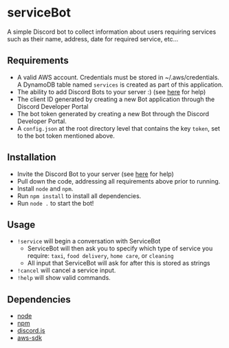 # serviceBot
A simple Discord bot to collect information about users requiring services such as their name, address, date for required service, etc...

## Requirements
- A valid AWS account. Credentials must be stored in ~/.aws/credentials. A DynamoDB table named `services` is created as part of this application.
- The ability to add Discord Bots to your server :) (see [here](https://discordjs.guide/preparations/setting-up-a-bot-application.html#creating-your-bot) for help)
- The client ID  generated by creating a new Bot application through the Discord Developer Portal
- The bot token generated by creating a new Bot through the Discord Developer Portal.
- A `config.json` at the root directory level that contains the key `token`, set to the bot token mentioned above.

## Installation
- Invite the Discord Bot to your server (see [here](https://discordjs.guide/preparations/adding-your-bot-to-servers.html#bot-invite-links) for help)
- Pull down the code, addressing all requirements above prior to running.
- Install `node` and `npm`.
- Run `npm install` to install all dependencies.
- Run `node .` to start the bot!

## Usage
- `!service` will begin a conversation with ServiceBot
    - ServiceBot will then ask you to specify which type of service you require: `taxi`, `food delivery`, `home care`, or `cleaning`
    - All input that ServiceBot will ask for after this is stored as strings
- `!cancel` will cancel a service input.
- `!help` will show valid commands.

## Dependencies
- [node](https://nodejs.org/en/)
- [npm](https://www.npmjs.com/)
- [discord.js](https://discord.js.org/#/)
- [aws-sdk](https://www.npmjs.com/package/aws-sdk)
